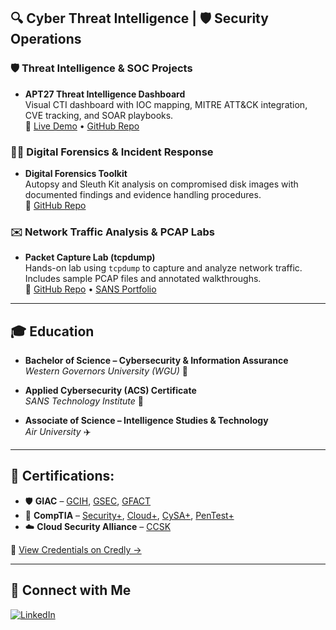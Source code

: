 ## 🔍 Cyber Threat Intelligence | 🛡️ Security Operations

###  🛡️ Threat Intelligence & SOC Projects

- **APT27 Threat Intelligence Dashboard**  
  Visual CTI dashboard with IOC mapping, MITRE ATT&CK integration, CVE tracking, and SOAR playbooks.  
  🔗 <a href="https://threat-intel-view-cyb3rtim.replit.app" target="_blank">Live Demo</a> • <a href="https://github.com/Cyb3rTim/APT27-Threat-Intel-Dashboard" target="_blank">GitHub Repo</a>

### 🕵🏽 Digital Forensics & Incident Response

- **Digital Forensics Toolkit**  
  Autopsy and Sleuth Kit analysis on compromised disk images with documented findings and evidence handling procedures.  
  🔗 <a href="https://github.com/Cyb3rTim/Digital-Forensics" target="_blank">GitHub Repo</a>

### ✉️ Network Traffic Analysis & PCAP Labs

- **Packet Capture Lab (tcpdump)**  
  Hands-on lab using `tcpdump` to capture and analyze network traffic. Includes sample PCAP files and annotated walkthroughs.  
  🔗 <a href="https://github.com/Cyb3rTim/tcpdumpLab" target="_blank">GitHub Repo</a> • <a href="https://canvas.sans.edu/eportfolios/343" target="_blank">SANS Portfolio</a>


---

## 🎓 Education

- **Bachelor of Science – Cybersecurity & Information Assurance**  
  *Western Governors University (WGU)* 🦉

- **Applied Cybersecurity (ACS) Certificate**  
  *SANS Technology Institute* 🐺

- **Associate of Science – Intelligence Studies & Technology**  
  *Air University* ✈️

---

## 📄 Certifications:

- 🛡️ **GIAC** – [GCIH](https://www.credly.com/badges/c074cd14-25ca-4bb0-9fc1-95136e47df55/public_url), [GSEC](https://www.credly.com/badges/d73efcca-989c-4d49-8c15-c92e48dee70d/public_url), [GFACT](https://www.credly.com/badges/4d38fbd2-7fa2-4e68-a0e6-11e0c9fd4dee/public_url)
- 🔐 **CompTIA** – [Security+](https://www.credly.com/badges/518fcd86-3d12-4f82-b2bd-83adbf7f5f09/public_url), [Cloud+](https://www.credly.com/badges/fdce490b-c64b-4ada-a64c-020a77d3f18e/public_url), [CySA+](https://www.credly.com/badges/e86a1350-11e2-4ede-b258-bee7f6c2d745/public_url), [PenTest+](https://www.credly.com/badges/706e1bd6-124c-415e-9bf0-89521e649122/public_url)
- ☁️ **Cloud Security Alliance** – [CCSK](https://www.credly.com/badges/636ab74d-5f7b-49fb-b8ee-2d80a7b70fb4/public_url)

🧾 [View Credentials on Credly →](https://www.credly.com/users/timothy-terrance)


---
 
## 🤳 Connect with Me

[![LinkedIn](https://img.shields.io/badge/LinkedIn-blue?style=flat&logo=linkedin&logoColor=white)](https://www.linkedin.com/in/timjterrance)
